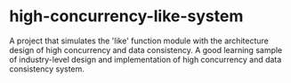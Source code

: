 # high-concurrency-like-system
A project that simulates the 'like' function module with the architecture design of high concurrency and data consistency. A good learning sample of industry-level design and implementation of high concurrency and data consistency system.
